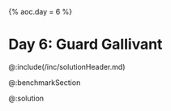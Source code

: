 {%
aoc.day = 6
%}

# Day 6: Guard Gallivant

@:include(/inc/solutionHeader.md)

@:benchmarkSection

@:solution